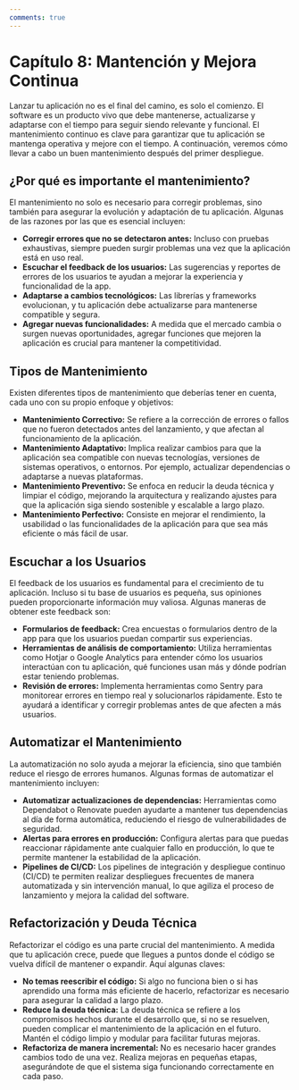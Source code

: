 ```yaml
---
comments: true 
---
```

# Capítulo 8: Mantención y Mejora Continua

Lanzar tu aplicación no es el final del camino, es solo el comienzo. El software es un producto vivo que debe mantenerse, actualizarse y adaptarse con el tiempo para seguir siendo relevante y funcional. El mantenimiento continuo es clave para garantizar que tu aplicación se mantenga operativa y mejore con el tiempo. A continuación, veremos cómo llevar a cabo un buen mantenimiento después del primer despliegue.

## ¿Por qué es importante el mantenimiento?

El mantenimiento no solo es necesario para corregir problemas, sino también para asegurar la evolución y adaptación de tu aplicación. Algunas de las razones por las que es esencial incluyen:

* **Corregir errores que no se detectaron antes:** Incluso con pruebas exhaustivas, siempre pueden surgir problemas una vez que la aplicación está en uso real.
* **Escuchar el feedback de los usuarios:** Las sugerencias y reportes de errores de los usuarios te ayudan a mejorar la experiencia y funcionalidad de la app.
* **Adaptarse a cambios tecnológicos:** Las librerías y frameworks evolucionan, y tu aplicación debe actualizarse para mantenerse compatible y segura.
* **Agregar nuevas funcionalidades:** A medida que el mercado cambia o surgen nuevas oportunidades, agregar funciones que mejoren la aplicación es crucial para mantener la competitividad.

## Tipos de Mantenimiento

Existen diferentes tipos de mantenimiento que deberías tener en cuenta, cada uno con su propio enfoque y objetivos:

* **Mantenimiento Correctivo:** Se refiere a la corrección de errores o fallos que no fueron detectados antes del lanzamiento, y que afectan al funcionamiento de la aplicación.
* **Mantenimiento Adaptativo:** Implica realizar cambios para que la aplicación sea compatible con nuevas tecnologías, versiones de sistemas operativos, o entornos. Por ejemplo, actualizar dependencias o adaptarse a nuevas plataformas.
* **Mantenimiento Preventivo:** Se enfoca en reducir la deuda técnica y limpiar el código, mejorando la arquitectura y realizando ajustes para que la aplicación siga siendo sostenible y escalable a largo plazo.
* **Mantenimiento Perfectivo:** Consiste en mejorar el rendimiento, la usabilidad o las funcionalidades de la aplicación para que sea más eficiente o más fácil de usar.

## Escuchar a los Usuarios

El feedback de los usuarios es fundamental para el crecimiento de tu aplicación. Incluso si tu base de usuarios es pequeña, sus opiniones pueden proporcionarte información muy valiosa. Algunas maneras de obtener este feedback son:

* **Formularios de feedback:** Crea encuestas o formularios dentro de la app para que los usuarios puedan compartir sus experiencias.
* **Herramientas de análisis de comportamiento:** Utiliza herramientas como Hotjar o Google Analytics para entender cómo los usuarios interactúan con tu aplicación, qué funciones usan más y dónde podrían estar teniendo problemas.
* **Revisión de errores:** Implementa herramientas como Sentry para monitorear errores en tiempo real y solucionarlos rápidamente. Esto te ayudará a identificar y corregir problemas antes de que afecten a más usuarios.

## Automatizar el Mantenimiento

La automatización no solo ayuda a mejorar la eficiencia, sino que también reduce el riesgo de errores humanos. Algunas formas de automatizar el mantenimiento incluyen:

* **Automatizar actualizaciones de dependencias:** Herramientas como Dependabot o Renovate pueden ayudarte a mantener tus dependencias al día de forma automática, reduciendo el riesgo de vulnerabilidades de seguridad.
* **Alertas para errores en producción:** Configura alertas para que puedas reaccionar rápidamente ante cualquier fallo en producción, lo que te permite mantener la estabilidad de la aplicación.
* **Pipelines de CI/CD:** Los pipelines de integración y despliegue continuo (CI/CD) te permiten realizar despliegues frecuentes de manera automatizada y sin intervención manual, lo que agiliza el proceso de lanzamiento y mejora la calidad del software.

## Refactorización y Deuda Técnica

Refactorizar el código es una parte crucial del mantenimiento. A medida que tu aplicación crece, puede que llegues a puntos donde el código se vuelva difícil de mantener o expandir. Aquí algunas claves:

* **No temas reescribir el código:** Si algo no funciona bien o si has aprendido una forma más eficiente de hacerlo, refactorizar es necesario para asegurar la calidad a largo plazo.
* **Reduce la deuda técnica:** La deuda técnica se refiere a los compromisos hechos durante el desarrollo que, si no se resuelven, pueden complicar el mantenimiento de la aplicación en el futuro. Mantén el código limpio y modular para facilitar futuras mejoras.
* **Refactoriza de manera incremental:** No es necesario hacer grandes cambios todo de una vez. Realiza mejoras en pequeñas etapas, asegurándote de que el sistema siga funcionando correctamente en cada paso.
